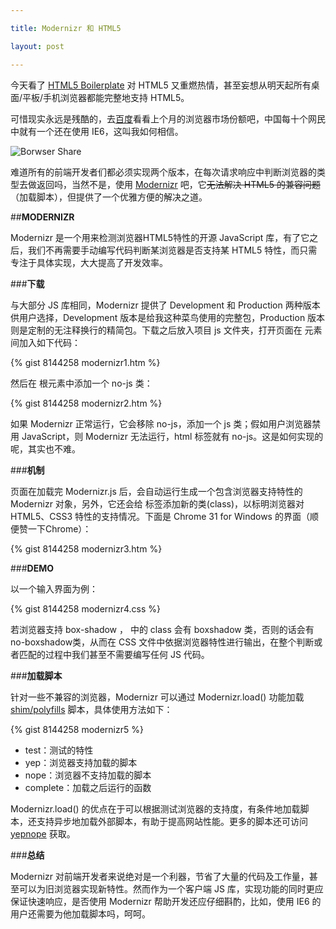 ```yaml
---

title: Modernizr 和 HTML5

layout: post

---
```

今天看了 [HTML5 Boilerplate](http://html5boilerplate.com/) 对 HTML5 又重燃热情，甚至妄想从明天起所有桌面/平板/手机浏览器都能完整地支持 HTML5。

可惜现实永远是残酷的，去[百度](http://tongji.baidu.com/data/browser)看看上个月的浏览器市场份额吧，中国每十个网民中就有一个还在使用 IE6，这叫我如何相信。

![Borwser Share](https://dl.dropboxusercontent.com/u/36470533/Photos/browser_201311.jpg)

难道所有的前端开发者们都必须实现两个版本，在每次请求响应中判断浏览器的类型去做返回吗，当然不是，使用 [Modernizr](http://modernizr.com/) 吧，它~~无法解决 HTML5 的兼容问题~~（加载脚本），但提供了一个优雅方便的解决之道。

##**MODERNIZR**

Modernizr 是一个用来检测浏览器HTML5特性的开源 JavaScript 库，有了它之后，我们不再需要手动编写代码判断某浏览器是否支持某 HTML5 特性，而只需专注于具体实现，大大提高了开发效率。

###**下载**

与大部分 JS 库相同，Modernizr 提供了 Development 和 Production 两种版本供用户选择，Development 版本是给我这种菜鸟使用的完整包，Production 版本则是定制的无注释换行的精简包。下载之后放入项目 js 文件夹，打开页面在 <head> 元素间加入如下代码：

{% gist 8144258 modernizr1.htm %}

然后在 <html> 根元素中添加一个 no-js 类：

{% gist 8144258 modernizr2.htm %}

如果 Modernizr 正常运行，它会移除 no-js，添加一个 js 类；假如用户浏览器禁用 JavaScript，则 Modernizr 无法运行，html 标签就有 no-js。这是如何实现的呢，其实也不难。

###**机制**

页面在加载完 Modernizr.js 后，会自动运行生成一个包含浏览器支持特性的 Modernizr 对象，另外，它还会给 <html> 标签添加新的类(class)，以标明浏览器对 HTML5、CSS3 特性的支持情况。下面是 Chrome 31 for Windows 的界面（顺便赞一下Chrome）：

{% gist 8144258 modernizr3.htm %}

###**DEMO**

以一个输入界面为例：

{% gist 8144258 modernizr4.css %}

若浏览器支持 box-shadow ，<html> 中的 class 会有 boxshadow 类，否则的话会有no-boxshadow类，从而在 CSS 文件中依据浏览器特性进行输出，在整个判断或者匹配的过程中我们甚至不需要编写任何 JS 代码。

###**加载脚本**

针对一些不兼容的浏览器，Modernizr 可以通过 Modernizr.load() 功能加载 [shim/polyfills](https://github.com/Modernizr/Modernizr/wiki/HTML5-Cross-Browser-Polyfills) 脚本，具体使用方法如下：

{% gist 8144258 modernizr5 %}

* test：测试的特性
* yep：浏览器支持加载的脚本
* nope：浏览器不支持加载的脚本
* complete：加载之后运行的函数

Modernizr.load() 的优点在于可以根据测试浏览器的支持度，有条件地加载脚本，还支持异步地加载外部脚本，有助于提高网站性能。更多的脚本还可访问 [yepnope](http://yepnopejs.com/) 获取。

###**总结**

Modernizr 对前端开发者来说绝对是一个利器，节省了大量的代码及工作量，甚至可以为旧浏览器实现新特性。然而作为一个客户端 JS 库，实现功能的同时更应保证快速响应，是否使用 Modernizr 帮助开发还应仔细斟酌，比如，使用 IE6 的用户还需要为他加载脚本吗，呵呵。 
